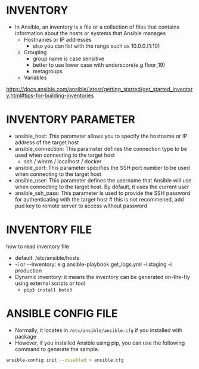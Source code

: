 # INVENTORY

- In Ansible, an inventory is a file or a collection of files that contains information about the hosts or systems that Ansible manages
  - Hostnames or IP addresses
    - also you can list with the range such as 10.0.0.[1:10]
  - Grouping
    - group name is case sensitive
    - better to use lower case with underscore(e.g floor_19)
    - metagroups
  - Variables

https://docs.ansible.com/ansible/latest/getting_started/get_started_inventory.html#tips-for-building-inventories

# INVENTORY PARAMETER

- ansible_host: This parameter allows you to specify the hostname or IP address of the target host
- ansible_connection: This parameter defines the connection type to be used when connecting to the target host
  - ssh / winrm / localhost / docker
- ansible_port: This parameter specifies the SSH port number to be used when connecting to the target host
- ansible_user: This parameter defines the username that Ansible will use when connecting to the target host. By default, it uses the current user
- ansible_ssh_pass: This parameter is used to provide the SSH password for authenticating with the target host # this is not recommened, add pud key to remote server to access without password

# INVENTORY FILE

how to read inventory file

- default: /etc/ansible/hosts
- -i or --inventory: e.g ansible-playbook get_logs.yml -i staging -i production
- Dynamic inventory: it means the inventory can be generated on-the-fly using external scripts or tool
  - `pip3 install boto3`

# ANSIBLE CONFIG FILE

- Normally, it locates in `/etc/ansible/ansible.cfg` if you installed with package
- However, if you installed Ansible using pip, you can use the following command to generate the sample.

```bash
ansible-config init --disabled > ansible.cfg
```
